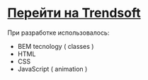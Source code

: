 # [Перейти на Trendsoft](https://horspid.github.io/Trendsoft/)
При разработке использовалось:
* BEM tecnology ( classes )
* HTML
* CSS
* JavaScript ( animation )
